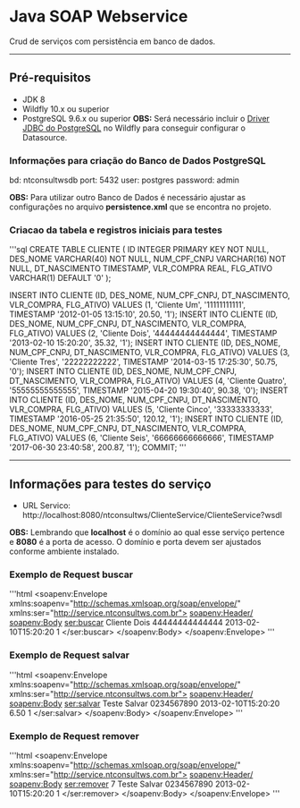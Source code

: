 # Java SOAP Webservice

Crud de serviços com persistência em banco de dados.

___

## Pré-requisitos
* JDK 8
* Wildfly 10.x ou superior
* PostgreSQL 9.6.x ou superior
**OBS:** Será necessário incluir o [Driver JDBC do PostgreSQL](http://central.maven.org/maven2/org/postgresql/postgresql/9.4-1200-jdbc41/postgresql-9.4-1200-jdbc41.jar) no Wildfly para conseguir configurar o Datasource.


### Informações para criação do Banco de Dados PostgreSQL

bd: ntconsultwsdb
port: 5432
user: postgres
password: admin

**OBS:** Para utilizar outro Banco de Dados é necessário ajustar as configurações no arquivo **persistence.xml** que se encontra no projeto.

### Criacao da tabela e registros iniciais para testes

'''sql
CREATE TABLE CLIENTE (
    ID            INTEGER PRIMARY KEY NOT NULL,
    DES_NOME      VARCHAR(40) NOT NULL,
    NUM_CPF_CNPJ  VARCHAR(16) NOT NULL,
    DT_NASCIMENTO TIMESTAMP,
	VLR_COMPRA    REAL,
	FLG_ATIVO     VARCHAR(1) DEFAULT '0'
);

INSERT INTO CLIENTE (ID, DES_NOME, NUM_CPF_CNPJ, DT_NASCIMENTO, VLR_COMPRA, FLG_ATIVO)
VALUES (1, 'Cliente Um', '11111111111', TIMESTAMP '2012-01-05 13:15:10', 20.50, '1');
INSERT INTO CLIENTE (ID, DES_NOME, NUM_CPF_CNPJ, DT_NASCIMENTO, VLR_COMPRA, FLG_ATIVO)
VALUES (2, 'Cliente Dois', '44444444444444', TIMESTAMP '2013-02-10 15:20:20', 35.32, '1');
INSERT INTO CLIENTE (ID, DES_NOME, NUM_CPF_CNPJ, DT_NASCIMENTO, VLR_COMPRA, FLG_ATIVO)
VALUES (3, 'Cliente Tres', '22222222222', TIMESTAMP '2014-03-15 17:25:30', 50.75, '0');
INSERT INTO CLIENTE (ID, DES_NOME, NUM_CPF_CNPJ, DT_NASCIMENTO, VLR_COMPRA, FLG_ATIVO)
VALUES (4, 'Cliente Quatro', '55555555555555', TIMESTAMP '2015-04-20 19:30:40', 90.38, '0');
INSERT INTO CLIENTE (ID, DES_NOME, NUM_CPF_CNPJ, DT_NASCIMENTO, VLR_COMPRA, FLG_ATIVO)
VALUES (5, 'Cliente Cinco', '33333333333', TIMESTAMP '2016-05-25 21:35:50', 120.12, '1');
INSERT INTO CLIENTE (ID, DES_NOME, NUM_CPF_CNPJ, DT_NASCIMENTO, VLR_COMPRA, FLG_ATIVO)
VALUES (6, 'Cliente Seis', '66666666666666', TIMESTAMP '2017-06-30 23:40:58', 200.87, '1');
COMMIT;
'''

___

## Informações para testes do serviço

* URL Servico: http://localhost:8080/ntconsultws/ClienteService/ClienteService?wsdl

**OBS:** Lembrando que **localhost** é o domínio ao qual esse serviço pertence e **8080** é a porta de acesso. O domínio e porta devem ser ajustados conforme ambiente instalado.

### Exemplo de Request **buscar**
'''html
<soapenv:Envelope xmlns:soapenv="http://schemas.xmlsoap.org/soap/envelope/" xmlns:ser="http://service.ntconsultws.com.br">
   <soapenv:Header/>
   <soapenv:Body>
      <ser:buscar>
         <!--Optional:-->
         <inBusca>
            <!--Optional:-->
            <nome>Cliente Dois</nome>
            <!--Optional:-->
            <numCpfCnpj>44444444444444</numCpfCnpj>
            <!--Optional:-->
            <dtNascimento>2013-02-10T15:20:20</dtNascimento>
            <!--Optional:-->
            <flgAtivo>1</flgAtivo>
         </inBusca>
      </ser:buscar>
   </soapenv:Body>
</soapenv:Envelope>
'''

### Exemplo de Request **salvar**
'''html
<soapenv:Envelope xmlns:soapenv="http://schemas.xmlsoap.org/soap/envelope/" xmlns:ser="http://service.ntconsultws.com.br">
   <soapenv:Header/>
   <soapenv:Body>
      <ser:salvar>
         <!--Optional:-->
         <inSalva>
            <nome>Teste Salvar</nome>
            <numCpfCnpj>0234567890</numCpfCnpj>
            <!--Optional:-->
            <dtNascimento>2013-02-10T15:20:20</dtNascimento>
            <!--Optional:-->
            <vlrCompra>6.50</vlrCompra>
            <!--Optional:-->
            <flgAtivo>1</flgAtivo>
         </inSalva>
      </ser:salvar>
   </soapenv:Body>
</soapenv:Envelope>
'''

### Exemplo de Request **remover**
'''html
<soapenv:Envelope xmlns:soapenv="http://schemas.xmlsoap.org/soap/envelope/" xmlns:ser="http://service.ntconsultws.com.br">
   <soapenv:Header/>
   <soapenv:Body>
      <ser:remover>
         <!--Optional:-->
         <inRemove>
            <!--Optional:-->
            <id>7</id>
            <!--Optional:-->
            <nome>Teste Salvar</nome>
            <!--Optional:-->
            <numCpfCnpj>0234567890</numCpfCnpj>
            <!--Optional:-->
            <dtNascimento>2013-02-10T15:20:20</dtNascimento>
            <!--Optional:-->
            <flgAtivo>1</flgAtivo>
         </inRemove>
      </ser:remover>
   </soapenv:Body>
</soapenv:Envelope>
'''

